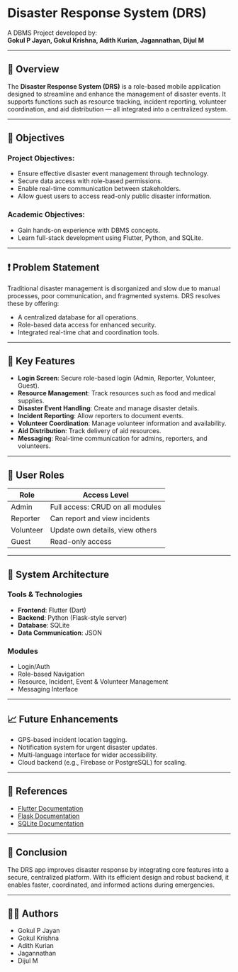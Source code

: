 # Disaster Response System (DRS)

A DBMS Project developed by:  
**Gokul P Jayan, Gokul Krishna, Adith Kurian, Jagannathan, Dijul M**

---

## 📘 Overview

The **Disaster Response System (DRS)** is a role-based mobile application designed to streamline and enhance the management of disaster events. It supports functions such as resource tracking, incident reporting, volunteer coordination, and aid distribution — all integrated into a centralized system.

---

## 🎯 Objectives

### Project Objectives:
- Ensure effective disaster event management through technology.
- Secure data access with role-based permissions.
- Enable real-time communication between stakeholders.
- Allow guest users to access read-only public disaster information.

### Academic Objectives:
- Gain hands-on experience with DBMS concepts.
- Learn full-stack development using Flutter, Python, and SQLite.

---

## ❗ Problem Statement

Traditional disaster management is disorganized and slow due to manual processes, poor communication, and fragmented systems. DRS resolves these by offering:
- A centralized database for all operations.
- Role-based data access for enhanced security.
- Integrated real-time chat and coordination tools.

---

## 🧠 Key Features

- **Login Screen**: Secure role-based login (Admin, Reporter, Volunteer, Guest).
- **Resource Management**: Track resources such as food and medical supplies.
- **Disaster Event Handling**: Create and manage disaster details.
- **Incident Reporting**: Allow reporters to document events.
- **Volunteer Coordination**: Manage volunteer information and availability.
- **Aid Distribution**: Track delivery of aid resources.
- **Messaging**: Real-time communication for admins, reporters, and volunteers.

---

## 👥 User Roles

| Role      | Access Level |
|-----------|--------------|
| Admin     | Full access: CRUD on all modules |
| Reporter  | Can report and view incidents |
| Volunteer | Update own details, view others |
| Guest     | Read-only access |

---

## 🧱 System Architecture

### Tools & Technologies
- **Frontend**: Flutter (Dart)
- **Backend**: Python (Flask-style server)
- **Database**: SQLite
- **Data Communication**: JSON

### Modules
- Login/Auth
- Role-based Navigation
- Resource, Incident, Event & Volunteer Management
- Messaging Interface

---

## 📈 Future Enhancements

- GPS-based incident location tagging.
- Notification system for urgent disaster updates.
- Multi-language interface for wider accessibility.
- Cloud backend (e.g., Firebase or PostgreSQL) for scaling.

---

## 📄 References

- [Flutter Documentation](https://docs.flutter.dev/)
- [Flask Documentation](https://flask.palletsprojects.com/)
- [SQLite Documentation](https://www.sqlite.org/docs.html)

---

## 📌 Conclusion

The DRS app improves disaster response by integrating core features into a secure, centralized platform. With its efficient design and robust backend, it enables faster, coordinated, and informed actions during emergencies.

---

## 👨‍💻 Authors

- Gokul P Jayan  
- Gokul Krishna  
- Adith Kurian  
- Jagannathan  
- Dijul M

